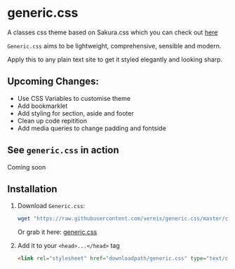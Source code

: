 # generic.css
A classes css theme based on Sakura.css which you can check out [here](https://github.com/oxalorg/sakura)

`Generic.css` aims to be lightweight, comprehensive, sensible and modern.

Apply this to any plain text site to get it styled elegantly and looking sharp. 

## Upcoming Changes:
- Use CSS Variables to customise theme
- Add bookmarklet
- Add styling for section, aside and footer
- Clean up code repitition
- Add media queries to change padding and fontside

## See `generic.css` in action
Coming soon

## Installation
1) Download `Generic.css`:
    ```sh
    wget "https://raw.githubusercontent.com/vereis/generic.css/master/css/generic.css"
    ```
   Or grab it here: [generic.css](https://raw.githubusercontent.com/vereis/generic.css/master/css/generic.css)

2) Add it to your `<head>...</head>` tag
   ```html
   <link rel="stylesheet" href="downloadpath/generic.css" type="text/css">
   ```


